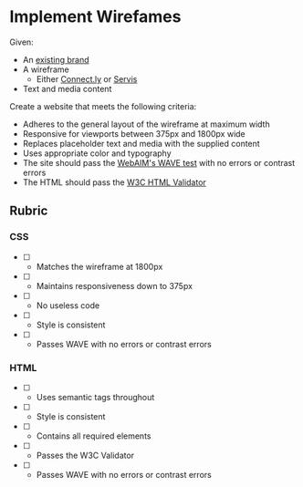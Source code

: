 # Implement Wirefames

Given:

* An [existing brand](./brands.md)
* A wireframe
  * Either [Connect.ly](./connect.ly) or [Servis](./servis/README.md)
* Text and media content

Create a website that meets the following criteria:

* Adheres to the general layout of the wireframe at maximum width
* Responsive for viewports between 375px and 1800px wide
* Replaces placeholder text and media with the supplied content
* Uses appropriate color and typography
* The site should pass the [WebAIM's WAVE test](https://wave.webaim.org/) with no errors or contrast errors
* The HTML should pass the [W3C HTML Validator](https://validator.w3.org/)

## Rubric

### CSS

* [ ] - Matches the wireframe at 1800px
* [ ] - Maintains responsiveness down to 375px
* [ ] - No useless code
* [ ] - Style is consistent
* [ ] - Passes WAVE with no errors or contrast errors

### HTML

* [ ] - Uses semantic tags throughout
* [ ] - Style is consistent
* [ ] - Contains all required elements
* [ ] - Passes the W3C Validator
* [ ] - Passes WAVE with no errors or contrast errors
